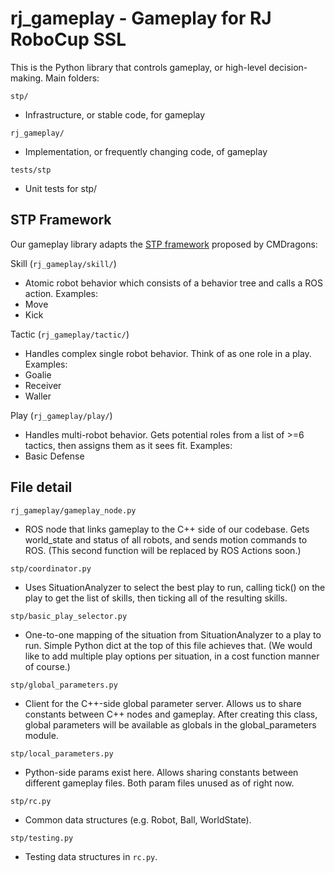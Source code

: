 # rj\_gameplay - Gameplay for RJ RoboCup SSL 

This is the Python library that controls gameplay, or high-level
decision-making. Main folders: 

`stp/`         

* Infrastructure, or stable code, for gameplay

`rj_gameplay/` 

* Implementation, or frequently changing code, of gameplay 

`tests/stp`    

* Unit tests for stp/ 

## STP Framework

Our gameplay library adapts the [STP
framework](https://citeseerx.ist.psu.edu/viewdoc/download?doi=10.1.1.61.1972&rep=rep1&type=pdf)
proposed by CMDragons: 

Skill (`rj_gameplay/skill/`) 

* Atomic robot behavior which consists of a behavior tree and calls a ROS
  action.  Examples:
* Move 
* Kick

Tactic (`rj_gameplay/tactic/`)

* Handles complex single robot behavior. Think of as one role in a play.
  Examples:
* Goalie
* Receiver
* Waller 

Play (`rj_gameplay/play/`)

* Handles multi-robot behavior. Gets potential roles from a list of >=6
  tactics, then assigns them as it sees fit. Examples:
* Basic Defense

## File detail

`rj_gameplay/gameplay_node.py` 

* ROS node that links gameplay to the C++ side of our codebase. Gets
  world\_state and status of all robots, and sends motion commands to ROS.
  (This second function will be replaced by ROS Actions soon.)

`stp/coordinator.py`           

* Uses SituationAnalyzer to select the best play to run, calling tick() on the
  play to get the list of skills, then ticking all of the resulting skills.

`stp/basic_play_selector.py`   

* One-to-one mapping of the situation from SituationAnalyzer to a play to run.
  Simple Python dict at the top of this file achieves that. (We would like to
  add multiple play options per situation, in a cost function manner of
  course.)

`stp/global_parameters.py`     

* Client for the C++-side global parameter server. Allows us to share constants
  between C++ nodes and gameplay. After creating this class, global parameters
  will be available as globals in the global\_parameters module.

`stp/local_parameters.py`      

* Python-side params exist here. Allows sharing constants between different
  gameplay files. Both param files unused as of right now.

`stp/rc.py`                    

* Common data structures (e.g. Robot, Ball, WorldState).

`stp/testing.py`               

* Testing data structures in `rc.py`.
